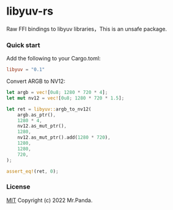 # libyuv-rs

Raw FFI bindings to libyuv libraries，This is an unsafe package.


### Quick start

Add the following to your Cargo.toml:

```toml
libyuv = "0.1"
```

Convert ARGB to NV12:

```rs
let argb = vec![0u8; 1280 * 720 * 4];
let mut nv12 = vec![0u8; 1280 * 720 * 1.5];

let ret = libyuv::argb_to_nv12(
    argb.as_ptr(),
    1280 * 4,
    nv12.as_mut_ptr(),
    1280,
    nv12.as_mut_ptr().add(1280 * 720),
    1280,
    1280,
    720,
);

assert_eq!(ret, 0);
```


### License
[MIT](./LICENSE) Copyright (c) 2022 Mr.Panda.
